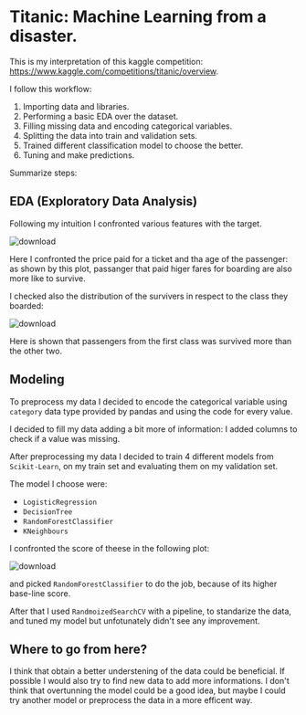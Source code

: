 # Titanic: Machine Learning from a disaster.

This is my interpretation of this kaggle competition: https://www.kaggle.com/competitions/titanic/overview.

I follow this workflow: 
1. Importing data and libraries. 
2. Performing a basic EDA over the dataset.
3. Filling missing data and encoding categorical variables. 
5. Splitting the data into train and validation sets.
6. Trained different classification model to choose the better.
7. Tuning and make predictions.

Summarize steps: 
## EDA (Exploratory Data Analysis)
Following my intuition I confronted various features with the target.

![download](https://user-images.githubusercontent.com/109316190/193087319-50fdbba2-acbb-4737-80e9-2a279ae88ef7.png)

Here I confronted the price paid for a ticket and tha age of the passenger: as shown by this plot, passanger that paid higer fares for boarding are also more like to survive.

I checked also the distribution of the survivers in respect to the class they boarded: 

![download](https://user-images.githubusercontent.com/109316190/193088214-57753a37-6c7e-4ca3-8f49-23617ce49876.png)

Here is shown that passengers from the first class was survived more than the other two.


## Modeling

To preprocess my data I decided to encode the categorical variable using `category` data type provided by pandas and using the code for every value. 

I decided to fill my data adding a bit more of information: I added columns to check if a value was missing. 

After preprocessing my data I decided to train 4 different models from `Scikit-Learn`, on my train set and evaluating them on my validation set.

The model I choose were:
* `LogisticRegression`
* `DecisionTree`
* `RandomForestClassifier`
* `KNeighbours`

I confronted the score of theese in the following plot: 

![download](https://user-images.githubusercontent.com/109316190/193090724-88f4bd0c-a32e-455f-86f2-decfac09c266.png)

and picked `RandomForestClassifier` to do the job, because of its higher base-line score.

After that I used `RandmoizedSearchCV` with a pipeline, to standarize the data, and tuned my model but unfotunately didn't see any improvement.

## Where to go from here? 

I think that obtain a better understening of the data could be beneficial. If possible I would also try to find new data to add more informations. 
I don't think that overtunning the model could be a good idea, but maybe I could try another model or preprocess the data in a more efficent way. 

